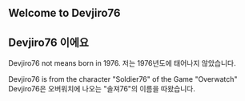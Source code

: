 ## Welcome to Devjiro76
## Devjiro76 이에요

Devjiro76 not means born in 1976.
저는 1976년도에 태어나지 않았습니다.

Devjiro76 is from the character "Soldier76" of the Game "Overwatch"
Devjiro76은 오버워치에 나오는 "솔져76"의 이름을 따왔습니다.
